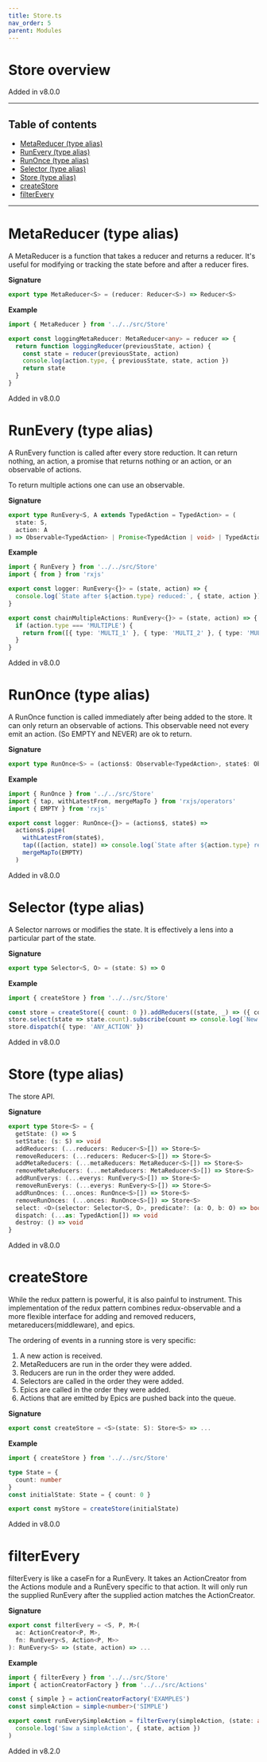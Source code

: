 ```yaml
---
title: Store.ts
nav_order: 5
parent: Modules
---
```


# Store overview

Added in v8.0.0

---

<h2 class="text-delta">Table of contents</h2>

- [MetaReducer (type alias)](#metareducer-type-alias)
- [RunEvery (type alias)](#runevery-type-alias)
- [RunOnce (type alias)](#runonce-type-alias)
- [Selector (type alias)](#selector-type-alias)
- [Store (type alias)](#store-type-alias)
- [createStore](#createstore)
- [filterEvery](#filterevery)

---

# MetaReducer (type alias)

A MetaReducer is a function that takes a reducer and returns a reducer. It's useful
for modifying or tracking the state before and after a reducer fires.

**Signature**

```ts
export type MetaReducer<S> = (reducer: Reducer<S>) => Reducer<S>
```

**Example**

```ts
import { MetaReducer } from '../../src/Store'

export const loggingMetaReducer: MetaReducer<any> = reducer => {
  return function loggingReducer(previousState, action) {
    const state = reducer(previousState, action)
    console.log(action.type, { previousState, state, action })
    return state
  }
}
```

Added in v8.0.0

# RunEvery (type alias)

A RunEvery function is called after every store reduction. It can return nothing,
an action, a promise that returns nothing or an action, or an observable of actions.

To return multiple actions one can use an observable.

**Signature**

```ts
export type RunEvery<S, A extends TypedAction = TypedAction> = (
  state: S,
  action: A
) => Observable<TypedAction> | Promise<TypedAction | void> | TypedAction | void
```

**Example**

```ts
import { RunEvery } from '../../src/Store'
import { from } from 'rxjs'

export const logger: RunEvery<{}> = (state, action) => {
  console.log(`State after ${action.type} reduced:`, { state, action })
}

export const chainMultipleActions: RunEvery<{}> = (state, action) => {
  if (action.type === 'MULTIPLE') {
    return from([{ type: 'MULTI_1' }, { type: 'MULTI_2' }, { type: 'MULTI_3' }])
  }
}
```

Added in v8.0.0

# RunOnce (type alias)

A RunOnce function is called immediately after being added to the store.
It can only return an observable of actions. This observable need not every
emit an action. (So EMPTY and NEVER) are ok to return.

**Signature**

```ts
export type RunOnce<S> = (actions$: Observable<TypedAction>, state$: Observable<S>) => Observable<TypedAction>
```

**Example**

```ts
import { RunOnce } from '../../src/Store'
import { tap, withLatestFrom, mergeMapTo } from 'rxjs/operators'
import { EMPTY } from 'rxjs'

export const logger: RunOnce<{}> = (actions$, state$) =>
  actions$.pipe(
    withLatestFrom(state$),
    tap(([action, state]) => console.log(`State after ${action.type} reduced:`, { state, action })),
    mergeMapTo(EMPTY)
  )
```

Added in v8.0.0

# Selector (type alias)

A Selector narrows or modifies the state. It is effectively a lens into a particular
part of the state.

**Signature**

```ts
export type Selector<S, O> = (state: S) => O
```

**Example**

```ts
import { createStore } from '../../src/Store'

const store = createStore({ count: 0 }).addReducers((state, _) => ({ count: state.count + 1 }))
store.select(state => state.count).subscribe(count => console.log(`New count is: ${count}`))
store.dispatch({ type: 'ANY_ACTION' })
```

Added in v8.0.0

# Store (type alias)

The store API.

**Signature**

```ts
export type Store<S> = {
  getState: () => S
  setState: (s: S) => void
  addReducers: (...reducers: Reducer<S>[]) => Store<S>
  removeReducers: (...reducers: Reducer<S>[]) => Store<S>
  addMetaReducers: (...metaReducers: MetaReducer<S>[]) => Store<S>
  removeMetaReducers: (...metaReducers: MetaReducer<S>[]) => Store<S>
  addRunEverys: (...everys: RunEvery<S>[]) => Store<S>
  removeRunEverys: (...everys: RunEvery<S>[]) => Store<S>
  addRunOnces: (...onces: RunOnce<S>[]) => Store<S>
  removeRunOnces: (...onces: RunOnce<S>[]) => Store<S>
  select: <O>(selector: Selector<S, O>, predicate?: (a: O, b: O) => boolean) => Observable<O>
  dispatch: (...as: TypedAction[]) => void
  destroy: () => void
}
```

Added in v8.0.0

# createStore

While the redux pattern is powerful, it is also painful to instrument. This implementation
of the redux pattern combines redux-observable and a more flexible interface for adding
and removed reducers, metareducers(middleware), and epics.

The ordering of events in a running store is very specific:

1. A new action is received.
2. MetaReducers are run in the order they were added.
3. Reducers are run in the order they were added.
4. Selectors are called in the order they were added.
5. Epics are called in the order they were added.
6. Actions that are emitted by Epics are pushed back into the queue.

**Signature**

```ts
export const createStore = <S>(state: S): Store<S> => ...
```

**Example**

```ts
import { createStore } from '../../src/Store'

type State = {
  count: number
}
const initialState: State = { count: 0 }

export const myStore = createStore(initialState)
```

Added in v8.0.0

# filterEvery

filterEvery is like a caseFn for a RunEvery. It takes an ActionCreator
from the Actions module and a RunEvery specific to that action. It will
only run the supplied RunEvery after the supplied action matches the
ActionCreator.

**Signature**

```ts
export const filterEvery = <S, P, M>(
  ac: ActionCreator<P, M>,
  fn: RunEvery<S, Action<P, M>>
): RunEvery<S> => (state, action) => ...
```

**Example**

```ts
import { filterEvery } from '../../src/Store'
import { actionCreatorFactory } from '../../src/Actions'

const { simple } = actionCreatorFactory('EXAMPLES')
const simpleAction = simple<number>('SIMPLE')

export const runEverySimpleAction = filterEvery(simpleAction, (state: any, action) =>
  console.log('Saw a simpleAction', { state, action })
)
```

Added in v8.2.0
